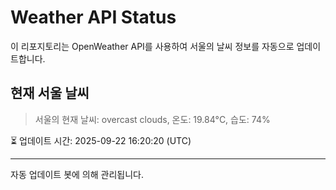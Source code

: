 
# Weather API Status

이 리포지토리는 OpenWeather API를 사용하여 서울의 날씨 정보를 자동으로 업데이트합니다.

## 현재 서울 날씨
> 서울의 현재 날씨: overcast clouds, 온도: 19.84°C, 습도: 74%

⏳ 업데이트 시간: 2025-09-22 16:20:20 (UTC)

---
자동 업데이트 봇에 의해 관리됩니다.
